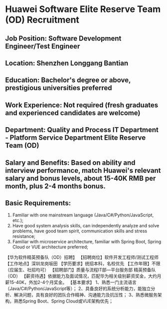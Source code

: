 # Huawei Software Elite Reserve Team (OD) Recruitment

## Job Position: Software Development Engineer/Test Engineer
## Location: Shenzhen Longgang Bantian
## Education: Bachelor's degree or above, prestigious universities preferred
## Work Experience: Not required (fresh graduates and experienced candidates are welcome)
## Department: Quality and Process IT Department - Platform Service Department Elite Reserve Team (OD)
## Salary and Benefits: Based on ability and interview performance, match Huawei's relevant salary and bonus levels, about 15-40K RMB per month, plus 2-4 months bonus.
## Basic Requirements:
1. Familiar with one mainstream language (Java/C#/Python/JavaScript, etc.);
2. Have good system analysis skills, can independently analyze and solve problems, have good team spirit, communication skills and stress resistance;
3. Familiar with microservice architecture, familiar with Spring Boot, Spring Cloud or VUE architecture preferred;

【华为软件精英预备队（OD）招聘】 【招聘岗位】软件开发工程师/测试工程师 【工作地点】深圳龙岗坂田 【学历要求】统招本科，名校优先 【工作年限】不限（应届生、社招均可） 【招聘部门】质量与流程IT部—平台服务部 精英预备队（OD） 【薪资待遇】依据能力及面试情况，匹配华为相关级别薪资奖金，大约月薪15-40K，外加2-4个月奖金。 【基本要求】 1、熟悉一门主流语言（Java/C#/Python/JavaScript等）； 2、具备良好的系统分析能力，能独立分析、解决问题，具有良好的团队合作精神、沟通能力及抗压性； 3、熟悉微服务架构，熟悉Spring Boot、Spring Cloud或VUE架构优先；
